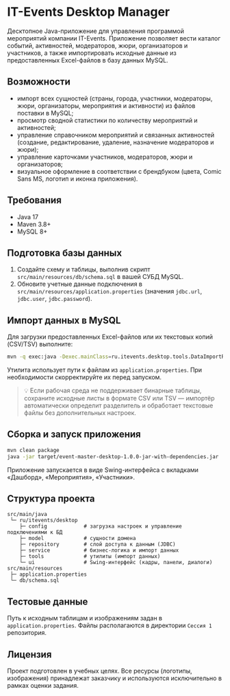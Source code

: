 # IT-Events Desktop Manager

Десктопное Java-приложение для управления программой мероприятий компании IT-Events. Приложение позволяет вести каталог событий, активностей, модераторов, жюри, организаторов и участников, а также импортировать исходные данные из предоставленных Excel-файлов в базу данных MySQL.

## Возможности

- импорт всех сущностей (страны, города, участники, модераторы, жюри, организаторы, мероприятия и активности) из файлов поставки в MySQL;
- просмотр сводной статистики по количеству мероприятий и активностей;
- управление справочником мероприятий и связанных активностей (создание, редактирование, удаление, назначение модераторов и жюри);
- управление карточками участников, модераторов, жюри и организаторов;
- визуальное оформление в соответствии с брендбуком (цвета, Comic Sans MS, логотип и иконка приложения).

## Требования

- Java 17
- Maven 3.8+
- MySQL 8+

## Подготовка базы данных

1. Создайте схему и таблицы, выполнив скрипт `src/main/resources/db/schema.sql` в вашей СУБД MySQL.
2. Обновите учетные данные подключения в `src/main/resources/application.properties` (значения `jdbc.url`, `jdbc.user`, `jdbc.password`).

## Импорт данных в MySQL

Для загрузки предоставленных Excel-файлов или их текстовых копий (CSV/TSV) выполните:

```bash
mvn -q exec:java -Dexec.mainClass=ru.itevents.desktop.tools.DataImportRunner
```

Утилита использует пути к файлам из `application.properties`. При необходимости скорректируйте их перед запуском.

> 💡 Если рабочая среда не поддерживает бинарные таблицы, сохраните исходные листы в формате CSV или TSV — импортёр автоматически
> определит разделитель и обработает текстовые файлы без дополнительных настроек.

## Сборка и запуск приложения

```bash
mvn clean package
java -jar target/event-master-desktop-1.0.0-jar-with-dependencies.jar
```

Приложение запускается в виде Swing-интерфейса с вкладками «Дашборд», «Мероприятия», «Участники».

## Структура проекта

```
src/main/java
 └─ ru/itevents/desktop
    ├─ config            # загрузка настроек и управление подключениями к БД
    ├─ model             # сущности домена
    ├─ repository        # слой доступа к данным (JDBC)
    ├─ service           # бизнес-логика и импорт данных
    ├─ tools             # утилиты (импорт данных)
    └─ ui                # Swing-интерфейс (кадры, панели, диалоги)
src/main/resources
 ├─ application.properties
 └─ db/schema.sql
```

## Тестовые данные

Путь к исходным таблицам и изображениям задан в `application.properties`. Файлы располагаются в директории `Сессия 1` репозитория.

## Лицензия

Проект подготовлен в учебных целях. Все ресурсы (логотипы, изображения) принадлежат заказчику и используются исключительно в рамках оценки задания.

